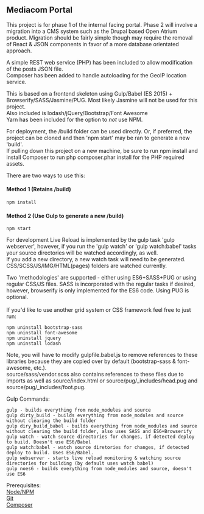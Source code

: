 <h2>Mediacom Portal</h2>

This project is for phase 1 of the internal facing portal. Phase 2 will involve a migration into a CMS system such as the Drupal based Open Atrium product. Migration should be fairly simple though may require the removal of React & JSON components in favor of a more database orientated approach.

A simple REST web service (PHP) has been included to allow modification of the posts JSON file.<br/>
Composer has been added to handle autoloading for the GeoIP location service.<br/>

This is based on a frontend skeleton using Gulp/Babel (ES 2015) + Browserify/SASS/Jasmine/PUG. Most likely Jasmine will not be used for this project.<br />
Also included is lodash/jQuery/Bootstrap/Font Awesome<br />
Yarn has been included for the option to *not* use NPM.<br />

For deployment, the /build folder can be used directly. Or, if preferred, the project can be cloned and then 'npm start' may be ran to generate a new 'build'.
<br />
If pulling down this project on a new machine, be sure to run npm install and install Composer to run php composer.phar install for the PHP required assets.

There are two ways to use this:<br />
<h4>Method 1 (Retains /build)</h4>

```
npm install
```

<h4>Method 2 (Use Gulp to generate a new /build)</h4>

```
npm start
```

For development Live Reload is implemented by the gulp task 'gulp webserver', however, if you run the 'gulp watch' or 'gulp watch:babel' tasks your source directories will be watched accordingly, as well.<br />
If you add a new directory, a new watch task will need to be generated. CSS/SCSS/JS/IMG/HTML(pages) folders are watched currently.<br />

Two 'methodologies' are supported - either using ES6+SASS+PUG or using regular CSS/JS files. SASS is incorporated with the regular tasks if desired, however, browserify is only implemented for the ES6 code. Using PUG is optional.
<br/>
<br/>
If you'd like to use another grid system or CSS framework feel free to just run:
```
npm uninstall bootstrap-sass
npm uninstall font-awesome
npm uninstall jquery
npm uninstall lodash
```
Note, you will have to modify gulpfile.babel.js to remove references to these libraries because they are copied over by default (bootstrap-sass & font-awesome, etc.). <br/>
source/sass/vendor.scss also contains references to these files due to imports as well as source/index.html or source/pug/_includes/head.pug and source/pug/_includes/foot.pug.<br/>

Gulp Commands:
```
gulp - builds everything from node_modules and source
gulp dirty_build - builds everything from node_modules and source without clearing the build folder
gulp diry_build_babel - builds everything from node_modules and source without clearing the build folder, also uses SASS and ES6+Browserify
gulp watch - watch source directories for changes, if detected deploy to build. Doesn't use ES6/Babel
gulp watch:babel - watch source diretories for changes, if detected deploy to build. Uses ES6/Babel.
gulp webserver - starts live reload monitoring & watching source directories for building (by default uses watch babel)
gulp noes6 - builds everything from node_modules and source, doesn't use ES6
```

Prerequisites:<br/>
[Node/NPM](https://nodejs.org/en/)<br />
[Git](https://github.com)<br/>
[Composer](http://getcomposer.org/)
<br/>
